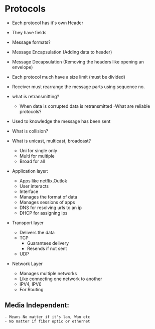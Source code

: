 # Protocols
- Each protocol has it's own Header
- They have fields 
- Message formats?
- Message Encapsulation (Adding data to header)
- Message Decapsulation (Removing the headers like opening an envelope)
- Each protocol much have a size limit (must be divided)
- Receiver must rearrange the message parts using sequence no.
- what is retransmitting?
	- When data is corrupted data is retransmitted
-What are reliable protocols?
 - Used to knowledge the message has been sent
 
- What is collision?
- What is unicast, multicast, broadcast?
	- Uni for single only
	- Multi for multiple 
	- Broad for all

- Application layer:
	- Apps like netflix,Outlok
	- User interacts
	- Interface
	- Manages the format of data 
	- Manages sessions of apps
	- DNS for resolving urls to an ip
	- DHCP for assigning ips
- Transport layer
	- Delivers the data 
	- TCP
		- Guarantees delivery
		- Resends if not sent 
	- UDP
- Network Layer
	- Manages multiple networks 
	- Like connecting one network to another 
	- IPV4, IPV6 
	- For Routing

## Media Independent:
	- Means No matter if it's lan, Wan etc
	- No matter if fiber optic or ethernet